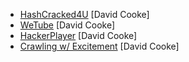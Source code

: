 
 - [HashCracked4U](https://www.youtube.com/watch?v=vk40KaIWYFo) [David Cooke]
 - [WeTube](https://www.youtube.com/watch?v=iSZTGhv-uH4) [David Cooke]
 - [HackerPlayer](https://www.youtube.com/watch?v=_nC2PgqKPi4) [David Cooke]
 - [Crawling w/ Excitement](https://www.youtube.com/watch?v=Hfj1mGdR1LE) [David Cooke]
